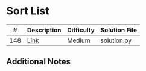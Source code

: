 # Sort List
|#|Description|Difficulty|Solution File|
|-|-|-|-|
|148|[Link](https://leetcode.com/problems/sort-list/)|Medium|solution.py|

## Additional Notes
